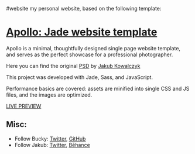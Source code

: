 #website
my personal website, based on the following template: 

# [Apollo: Jade website template](http://buckymaler.com/featured-work/apollo)

Apollo is a minimal, thoughtfully designed single page website template, and serves as the perfect showcase for a professional photographer.

Here you can find the original [PSD](https://symu.co/freebies/templates-4/apollo-psd-template/)
by [Jakub Kowalczyk](https://www.behance.net/jakubdesign)

This project was developed with Jade, Sass, and JavaScript.

Performance basics are covered: assets are minified into single CSS and JS files, and the images are optimized.

[LIVE PREVIEW](http://buckymaler.com/featured-work/apollo)

## Misc:

* Follow Bucky: [Twitter](https://twitter.com/BuckyMaler), [GitHub](https://github.com/BuckyMaler)
* Follow Jakub: [Twitter](https://twitter.com/jakubdesign), [Bēhance](https://www.behance.net/jakubdesign)
